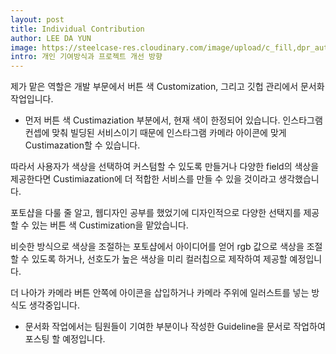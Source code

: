 ```yaml
--- 
layout: post
title: Individual Contribution
author: LEE DA YUN
image: https://steelcase-res.cloudinary.com/image/upload/c_fill,dpr_auto,q_70,h_600,w_1200/v1583265056/www.steelcase.com/2020/03/03/20-0136082-CROP.jpg
intro: 개인 기여방식과 프로젝트 개선 방향
---
```

제가 맡은 역할은 개발 부문에서 버튼 색 Customization, 그리고 깃헙 관리에서 문서화 작업입니다.

 - 먼저 버튼 색 Custimaziation 부분에서, 현재 색이 한정되어 있습니다. 인스타그램 컨셉에 맞춰 빌딩된 서비스이기 때문에 인스타그램 카메라 아이콘에 맞게 Custimazation할 수 있습니다.

따라서 사용자가 색상을 선택하여 커스텀할 수 있도록 만들거나 다양한 field의 색상을 제공한다면 Custimiazation에 더 적합한 서비스를 만들 수 있을 것이라고 생각했습니다.

포토샵을 다룰 줄 알고, 웹디자인 공부를 했었기에 디자인적으로 다양한 선택지를 제공할 수 있는 버튼 색 Custimization을 맡았습니다.

비슷한 방식으로 색상을 조절하는 포토샵에서 아이디어를 얻어 rgb 값으로 색상을 조절할 수 있도록 하거나, 선호도가 높은 색상을 미리 컬러칩으로 제작하여 제공할 예정입니다.

더 나아가 카메라 버튼 안쪽에 아이콘을 삽입하거나 카메라 주위에 일러스트를 넣는 방식도 생각중입니다.




 - 문서화 작업에서는 팀원들이 기여한 부분이나 작성한 Guideline을 문서로 작업하여 포스팅 할 예정입니다.
 
 
